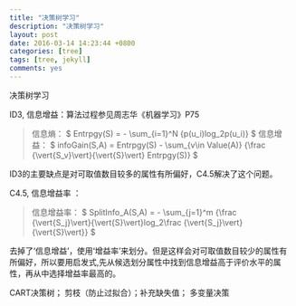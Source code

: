 ```yaml
---
title: "决策树学习"
description: "决策树学习"
layout: post
date: 2016-03-14 14:23:44 +0800
categories: [tree]
tags: [tree, jekyll]
comments: yes
---
```

决策树学习

ID3, 信息增益：算法过程参见周志华《机器学习》P75

> 信息熵： $ Entrpgy(S) = - \sum_{i=1}^N {p(u_i)log_2p(u_i)} $
> 信息增益： $ infoGain(S,A) = Entrpgy(S) - \sum_{v\in Value(A)} {\frac {\vert{S_v}\vert}{\vert{S}\vert}  Entrpgy(S)} $

ID3的主要缺点是对可取值数目较多的属性有所偏好，C4.5解决了这个问题。

C4.5, 信息增益率 ：

> 信息增益率： $ SplitInfo_A(S,A) =  - \sum_{j=1}^m {\frac {\vert{S_j}\vert}{\vert{S}\vert}log_2\frac {\vert{S_j}\vert}{\vert{S}\vert}} $

去掉了‘信息增益’，使用‘增益率’来划分。但是这样会对可取值数目较少的属性有所偏好，所以要用启发式,先从候选划分属性中找到信息增益高于评价水平的属性，再从中选择增益率最高的。

CART决策树； 剪枝（防止过拟合）；补充缺失值； 多变量决策
